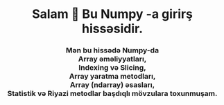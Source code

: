 <h1 align="center">Salam 👋 Bu Numpy -a girirş hissəsidir.</h1>
<h3 align="center">Mən bu hissədə Numpy-da<br/>
  Array əməliyyatları,<br/>
  Indexing və Slicing,<br/>
  Array yaratma metodları,<br/>
  Array (ndarray) əsasları,<br/>
  Statistik və Riyazi metodlar başdıqlı mövzulara toxunmuşam.</h3>

